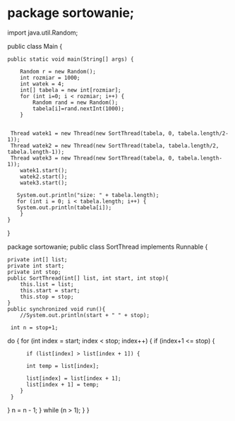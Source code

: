# package sortowanie;

import java.util.Random;

public class Main {

	public static void main(String[] args) {

    	Random r = new Random();
    	int rozmiar = 1000;
		int watek = 4;
		int[] tabela = new int[rozmiar];
    	for (int i=0; i < rozmiar; i++) {
    		Random rand = new Random();
			tabela[i]=rand.nextInt(1000);
    	}
    	
   
	 Thread watek1 = new Thread(new SortThread(tabela, 0, tabela.length/2-1));
     Thread watek2 = new Thread(new SortThread(tabela, tabela.length/2, tabela.length-1));
     Thread watek3 = new Thread(new SortThread(tabela, 0, tabela.length-1));
       	watek1.start();
       	watek2.start();
       	watek3.start();

       System.out.println("size: " + tabela.length);
       for (int i = 0; i < tabela.length; i++) {
       System.out.println(tabela[i]);
        }
    }
}





package sortowanie;
public class SortThread implements Runnable {

    private int[] list;
    private int start;
    private int stop;
    public SortThread(int[] list, int start, int stop){
        this.list = list;
        this.start = start;
        this.stop = stop;
    }
    public synchronized void run(){
        //System.out.println(start + " " + stop);

     int n = stop+1;
  do {
            for (int index = start; index < stop; index++) {
          if (index+1 <= stop) {
        	  
          if (list[index] > list[index + 1]) {
        	  
          int temp = list[index];
          
          list[index] = list[index + 1];
          list[index + 1] = temp;
        }
     }
  }
           n = n - 1;
     } 
   while (n > 1);
  }
}
